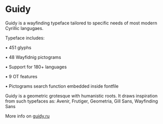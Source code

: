 # Guidy
Guidy is a wayfinding typeface tailored to specific needs of most modern Cyrillic langugaes.

Typeface includes:

• 451 glyphs

• 48 Wayfidnig pictograms

• Support for 180+ languages

• 9 OT features

• Pictograms search function embedded inside fontfile

Guidy is a geometric grotesque with humanistic roots. It draws inspiration from such typefaces as: Avenir, Frutiger, Geometria, Gill Sans, Wayfinding Sans 

More info on [guidy.ru](https://www.guidy.ru/)
